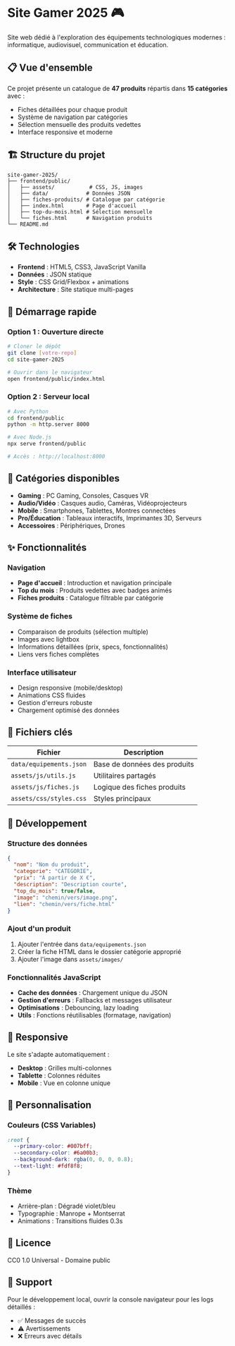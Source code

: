 # Site Gamer 2025 🎮

Site web dédié à l'exploration des équipements technologiques modernes : informatique, audiovisuel, communication et éducation.

## 📋 Vue d'ensemble

Ce projet présente un catalogue de **47 produits** répartis dans **15 catégories** avec :

- Fiches détaillées pour chaque produit
- Système de navigation par catégories
- Sélection mensuelle des produits vedettes
- Interface responsive et moderne

## 🏗️ Structure du projet

```texte
site-gamer-2025/
├── frontend/public/
│   ├── assets/           # CSS, JS, images
│   ├── data/            # Données JSON
│   ├── fiches-produits/ # Catalogue par catégorie
│   ├── index.html       # Page d'accueil
│   ├── top-du-mois.html # Sélection mensuelle
│   └── fiches.html      # Navigation produits
└── README.md
```

## 🛠️ Technologies

- **Frontend** : HTML5, CSS3, JavaScript Vanilla
- **Données** : JSON statique
- **Style** : CSS Grid/Flexbox + animations
- **Architecture** : Site statique multi-pages

## 🚀 Démarrage rapide

### Option 1 : Ouverture directe

```bash
# Cloner le dépôt
git clone [votre-repo]
cd site-gamer-2025

# Ouvrir dans le navigateur
open frontend/public/index.html
```

### Option 2 : Serveur local

```bash
# Avec Python
cd frontend/public
python -m http.server 8000

# Avec Node.js
npx serve frontend/public

# Accès : http://localhost:8000
```

## 📱 Catégories disponibles

- **Gaming** : PC Gaming, Consoles, Casques VR
- **Audio/Vidéo** : Casques audio, Caméras, Vidéoprojecteurs
- **Mobile** : Smartphones, Tablettes, Montres connectées
- **Pro/Éducation** : Tableaux interactifs, Imprimantes 3D, Serveurs
- **Accessoires** : Périphériques, Drones

## ✨ Fonctionnalités

### Navigation

- **Page d'accueil** : Introduction et navigation principale
- **Top du mois** : Produits vedettes avec badges animés
- **Fiches produits** : Catalogue filtrable par catégorie

### Système de fiches

- Comparaison de produits (sélection multiple)
- Images avec lightbox
- Informations détaillées (prix, specs, fonctionnalités)
- Liens vers fiches complètes

### Interface utilisateur

- Design responsive (mobile/desktop)
- Animations CSS fluides
- Gestion d'erreurs robuste
- Chargement optimisé des données

## 📁 Fichiers clés

| Fichier | Description |
|---------|-------------|
| `data/equipements.json` | Base de données des produits |
| `assets/js/utils.js` | Utilitaires partagés |
| `assets/js/fiches.js` | Logique des fiches produits |
| `assets/css/styles.css` | Styles principaux |

## 🔧 Développement

### Structure des données

```json
{
  "nom": "Nom du produit",
  "categorie": "CATEGORIE",
  "prix": "À partir de X €",
  "description": "Description courte",
  "top_du_mois": true/false,
  "image": "chemin/vers/image.png",
  "lien": "chemin/vers/fiche.html"
}
```

### Ajout d'un produit

1. Ajouter l'entrée dans `data/equipements.json`
2. Créer la fiche HTML dans le dossier catégorie approprié
3. Ajouter l'image dans `assets/images/`

### Fonctionnalités JavaScript

- **Cache des données** : Chargement unique du JSON
- **Gestion d'erreurs** : Fallbacks et messages utilisateur
- **Optimisations** : Debouncing, lazy loading
- **Utils** : Fonctions réutilisables (formatage, navigation)

## 📱 Responsive

Le site s'adapte automatiquement :

- **Desktop** : Grilles multi-colonnes
- **Tablette** : Colonnes réduites
- **Mobile** : Vue en colonne unique

## 🎨 Personnalisation

### Couleurs (CSS Variables)

```css
:root {
  --primary-color: #007bff;
  --secondary-color: #6a00b3;
  --background-dark: rgba(0, 0, 0, 0.8);
  --text-light: #fdf8f8;
}
```

### Thème

- Arrière-plan : Dégradé violet/bleu
- Typographie : Manrope + Montserrat
- Animations : Transitions fluides 0.3s

## 📜 Licence

CC0 1.0 Universal - Domaine public

## 🛟 Support

Pour le développement local, ouvrir la console navigateur pour les logs détaillés :

- ✅ Messages de succès
- ⚠️ Avertissements
- ❌ Erreurs avec détails
  